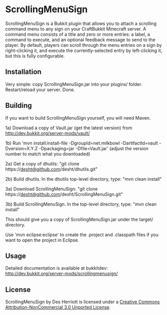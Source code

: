# ScrollingMenuSign 

ScrollingMenuSign is a Bukkit plugin that allows you to attach a scrolling command menu to any sign on your CraftBukkit
Minecraft server.  A command menu consists of a title and zero or more entries: a label, a command to execute, and an optional
feedback message to send to the player.  By default, players can scroll through the menu entries on a sign by right-clicking it,
and execute the currently-selected entry by left-clicking it, but this is fully configurable.

## Installation

Very simple: copy ScrollingMenuSign.jar into your plugins/ folder.  Restart/reload your server.  Done.

## Building

If you want to build ScrollingMenuSign yourself, you will need Maven.

1a) Download a copy of Vault.jar (get the latest version) from http://dev.bukkit.org/server-mods/vault/

1b) Run 'mvn install:install-file -DgroupId=net.milkbowl -DartifactId=vault -Dversion=X.Y.Z -Dpackaging=jar -Dfile=Vault.jar' (adjust the version number to match what you downloaded)

2a) Get a copy of dhutils: "git clone https://desht@github.com/desht/dhutils.git"

2b) Build dhutils.  In the dhutils top-level directory, type: "mvn clean install"

3a) Download ScrollingMenuSign: "git clone https://desht@github.com/desht/ScrollingMenuSign.git"

3b) Build ScrollingMenuSign. In the top-level directory, type: "mvn clean install"

This should give you a copy of ScrollingMenuSign.jar under the target/ directory.

Use 'mvn eclipse:eclipse' to create the .project and .classpath files if you want to open the project in Eclipse.

## Usage

Detailed documentation is available at bukkitdev: http://dev.bukkit.org/server-mods/scrollingmenusign/

## License

ScrollingMenuSign by Des Herriott is licensed under a [Creative Commons Attribution-NonCommercial 3.0 Unported License](http://creativecommons.org/licenses/by-nc/3.0/). 